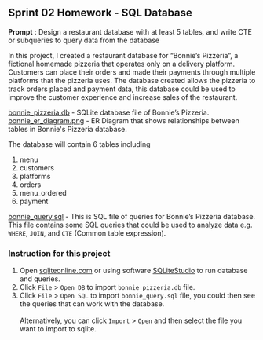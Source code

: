 ## Sprint 02 Homework - SQL Database

**Prompt** : Design a restaurant database with at least 5 tables, and write CTE or subqueries to query data from the database

In this project, I created a restaurant database for “Bonnie’s Pizzeria”, a fictional homemade pizzeria that operates only on a delivery platform. Customers can place their orders and made their payments through multiple platforms that the pizzeria uses. The database created allows the pizzeria to track orders placed and payment data, this database could be used to improve the customer experience and increase sales of the restaurant.

[bonnie_pizzeria.db](bonnie_pizzeria.db) - SQLite database file of Bonnie’s Pizzeria. <br />
[bonnie_er_diagram.png](bonnie_er_diagram.png) - ER Diagram that shows relationships between tables in Bonnie's Pizzeria database.

The database will contain 6 tables including 
1. menu 
2. customers 
3. platforms 
4. orders 
5. menu_ordered 
6. payment

[bonnie_query.sql](bonnie_query.sql) - This is SQL file of queries for Bonnie’s Pizzeria database.
<br /> This file contains some SQL queries that could be used to analyze data e.g. `WHERE`, `JOIN`, and `CTE` (Common table expression).

### Instruction for this project
1. Open [sqliteonline.com](https://sqliteonline.com/) or using software [SQLiteStudio](https://sqlitestudio.pl/) to run database and queries.
2. Click `File` > `Open DB` to import `bonnie_pizzeria.db` file.
3. Click `File` > `Open SQL` to import `bonnie_query.sql` file, you could then see the queries that can work with the database.
<br /><br /> Alternatively, you can click `Import` > `Open` and then select the file you want to import to sqlite.

